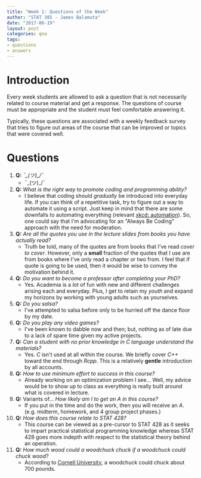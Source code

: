 ```yaml
---
title: "Week 1: Questions of the Week"
author: "STAT 385 - James Balamuta"
date: "2017-06-19"
layout: post
categories: qna
tags:
- questions
- answers
---
```


# Introduction

Every week students are allowed to ask a question that is not necessarily 
related to course material and get a response. The questions of course must be
appropriate and the student must feel comfortable answering it.

Typically, these questions are associated with a weekly feedback survey that
tries to figure out areas of the course that can be improved or topics that
were covered well.

# Questions

1. **Q:** *¯\_(ツ)_/¯*
   - ¯\_(ツ)_/¯
1. **Q:** *What is the right way to promote coding and programming ability?*
   - I believe that coding should _gradually_ be introduced into everyday life.
     If you can think of a repetitive task, try to figure out a way to automate 
     it using a script. Just keep in mind that there are some downfalls to 
     automating everything (relevant [xkcd: automation](https://xkcd.com/1319/)).
     So, one could say that I'm advocating for an "Always Be Coding" approach
     with the need for moderation.
1. **Q:** *Are all the quotes you use in the lecture slides from books you have actually read?*
   - Truth be told, many of the quotes are from books that I've read _cover to cover_. However,
   only a **small** fraction of the quotes that I use are from books where I've
   only read a chapter or two from. I feel that if quote is going to be used,
   then it would be wise to convey the motivation behind it.
1. **Q:** *Do you want to become a professor after completing your PhD?*
   - Yes. Academia is a _lot_ of fun with new and different challenges arising
   each and everyday. Plus, I get to retain my _youth_ and expand my horizons 
   by working with young adults such as yourselves.  
1. **Q:** *Do you salsa?*
   - I've attempted to salsa before only to be hurried off the dance floor by
   my date. 
1. **Q:**  *Do you play any video games?*
   - I've been known to dabble now and then; but, nothing as of late due to
     a lack of spare time given my active projects. 
1. **Q:** *Can a student with no prior knowledge in C language understand the materials?*
   - Yes. _C_ isn't used at all within the course. We briefly cover _C++_ toward
   the end through _Rcpp_. This is a relatively **gentle** introduction by 
   all accounts.
1. **Q:** *How to use minimum effort to success in this course?*
   - Already working on an optimization problem I see... Well, my advice would
   be to show up to class as everything is really built around what is covered
   in lecture.
1. **Q:** Variants of... *How likely am I to get an A in this course?*
   - If you put in the time and do the work, then you will receive an _A_. (e.g.
   midterm, homework, and 4 group project phases.)
1. **Q:** *How does this course relate to STAT 428?*
   - This course can be viewed as a pre-cursor to STAT 428 as it seeks to impart
     practical statistical programming knowledge whereas STAT 428 goes more
     indepth with respect to the statistical theory behind an operation.
1. **Q:** *How much wood could a woodchuck chuck if a woodchuck could chuck wood?*
   - According to [Cornell University](http://news.cornell.edu/stories/1996/02/groundhog-day-facts-and-factoids),
    a woodchuck could chuck about 700 pounds.